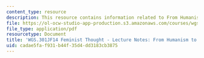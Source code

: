 ```yaml
---
content_type: resource
description: This resource contains information related to From Humanism to Gynocentrism.
file: https://ol-ocw-studio-app-production.s3.amazonaws.com/courses/wgs-301j-feminist-thought-fall-2014/cadae5faf931b44f35d4dd3183cb3875_MITWGS_301JF14_Sess12.pdf
file_type: application/pdf
resourcetype: Document
title: 'WGS.301JF14 Feminist Thought - Lecture Notes: From Humanism to Gynocentrism'
uid: cadae5fa-f931-b44f-35d4-dd3183cb3875
---
```

